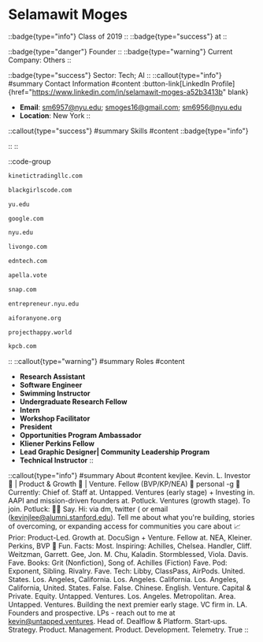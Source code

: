 # Selamawit Moges
::badge{type="info"}
Class of 2019
::
::badge{type="success"}
 at 
::

::badge{type="danger"}
Founder
::
::badge{type="warning"}
Current Company: Others
::

::badge{type="success"}
Sector: Tech; AI
::
::callout{type="info"}
#summary
Contact Information
#content
:button-link[LinkedIn Profile]{href="https://www.linkedin.com/in/selamawit-moges-a52b3413b" blank}
- **Email**: sm6957@nyu.edu; smoges16@gmail.com; sm6956@nyu.edu
- **Location**: New York
::

::callout{type="success"}
#summary
Skills
#content
::badge{type="info"}

::
::

::code-group
```bash [Kinetic Global Markets]
kinetictradingllc.com
```
```bash [Black Girls CODE]
blackgirlscode.com
```
```bash [Yeshiva University]
yu.edu
```
```bash [Google]
google.com
```
```bash [New York University]
nyu.edu
```
```bash [Livongo]
livongo.com
```
```bash [ēdn]
edntech.com
```
```bash [Apella]
apella.vote
```
```bash [Snap]
snap.com
```
```bash [NYU Entrepreneurial Institute]
entrepreneur.nyu.edu
```
```bash [A.I. For Anyone]
aiforanyone.org
```
```bash [Project Happy (501c3)]
projecthappy.world
```
```bash [Kleiner Perkins Caufield & Byers]
kpcb.com
```
::
::callout{type="warning"}
#summary
Roles
#content
- **Research Assistant**
- **Software Engineer**
- **Swimming Instructor**
- **Undergraduate Research Fellow**
- **Intern**
- **Workshop Facilitator**
- **President**
- **Opportunities Program Ambassador**
- **Kliener Perkins Fellow**
- **Lead Graphic Designer| Community Leadership Program**
- **Technical Instructor**
::

::callout{type="info"}
#summary
About
#content
kevjlee. Kevin. L. Investor 🧧 | Product & Growth 📱 | Venture. Fellow (BVP/KP/NEA) 🌱 personal -g 🧧 Currently: Chief of. Staff at. Untapped. Ventures (early stage) + Investing in. AAPI and mission-driven founders at. Potluck. Ventures (growth stage). To join. Potluck: 👋🏼 Say. Hi: via dm, twitter ( or email (kevinjlee@alumni.stanford.edu). Tell me about what you're building, stories of overcoming, or expanding access for communities you care about 📈 Prior: Product-Led. Growth at. DocuSign + Venture. Fellow at. NEA, Kleiner. Perkins, BVP 🤠 Fun. Facts: Most. Inspiring: Achilles, Chelsea. Handler, Cliff. Weitzman, Garrett. Gee, Jon. M. Chu, Kaladin. Stormblessed, Viola. Davis. Fave. Books: Grit (Nonfiction), Song of. Achilles (Fiction) Fave. Pod: Exponent, Sibling. Rivalry. Fave. Tech: Libby, ClassPass, AirPods. United. States. Los. Angeles, California. Los. Angeles. California. Los. Angeles, California, United. States. False. False. Chinese. English. Venture. Capital & Private. Equity. Untapped. Ventures. Los. Angeles. Metropolitan. Area. Untapped. Ventures. Building the next premier early stage. VC firm in. LA. Founders and prospective. LPs - reach out to me at kevin@untapped.ventures. Head of. Dealflow & Platform. Start-ups. Strategy. Product. Management. Product. Development. Telemetry. True
::
